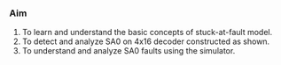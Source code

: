 ### Aim

1. To learn and understand the basic concepts of stuck-at-fault model.
2. To detect and analyze SA0 on 4x16 decoder constructed as shown.
3. To understand and analyze SA0 faults using the simulator.
